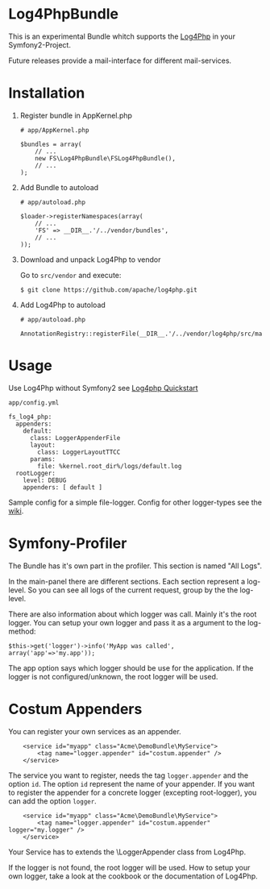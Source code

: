Log4PhpBundle
==================================

This is an experimental Bundle whitch supports the [Log4Php] in your 
Symfony2-Project.

[Log4Php]: http://logging.apache.org/log4php/

Future releases provide a mail-interface for different mail-services. 

Installation
============

1.  Register bundle in AppKernel.php

        # app/AppKernel.php

        $bundles = array(
            // ...
            new FS\Log4PhpBundle\FSLog4PhpBundle(),
            // ...
        );

2.  Add Bundle to autoload

        # app/autoload.php

        $loader->registerNamespaces(array(
            // ...
            'FS' => __DIR__.'/../vendor/bundles',
            // ...
        ));

3.  Download and unpack Log4Php to vendor

    Go to `src/vendor` and execute:

        $ git clone https://github.com/apache/log4php.git

4.  Add Log4Php to autoload 

        # app/autoload.php

        AnnotationRegistry::registerFile(__DIR__.'/../vendor/log4php/src/main/php/Logger.php');


Usage
=====

Use Log4Php without Symfony2 see [Log4php Quickstart]

    app/config.yml

    fs_log4_php:
      appenders:
        default: 
          class: LoggerAppenderFile
          layout: 
            class: LoggerLayoutTTCC
          params:
            file: %kernel.root_dir%/logs/default.log  
      rootLogger: 
        level: DEBUG
        appenders: [ default ]


Sample config for a simple file-logger. Config for other logger-types see the [wiki].

Symfony-Profiler
================

The Bundle has it's own part in the profiler. This section is named "All Logs".

In the main-panel there are different sections. Each section represent a log-level. So you can see all logs of the current request, group by the the log-level.

There are also information about which logger was call. Mainly it's the root logger. You can setup your own logger and pass it as a argument to the log-method:

    $this->get('logger')->info('MyApp was called', array('app'=>'my.app'));
    
The app option says which logger should be use for the application. If the logger is not configured/unknown, the root logger will be used.

Costum Appenders
================

You can register your own services as an appender.

		<service id="myapp" class="Acme\DemoBundle\MyService">
			<tag name="logger.appender" id="costum.appender" />
		</service>

The service you want to register, needs the tag `logger.appender` and the option `id`. The option `id` represent the name of your appender. If you want to register the appender for a concrete logger (excepting root-logger), you can add the option `logger`.

		<service id="myapp" class="Acme\DemoBundle\MyService">
			<tag name="logger.appender" id="costum.appender" logger="my.logger" />
		</service>
		
Your Service has to extends the \LoggerAppender class from Log4Php.

If the logger is not found, the root logger will be used. How to setup your own logger, take a look at the cookbook or the documentation of Log4Php.


[Log4php Quickstart]: http://logging.apache.org/log4php/quickstart.html
[Log4php Download]: https://github.com/apache/log4php
[wiki]: https://github.com/floriansemm/Log4PhpBundle/wiki/Appenders